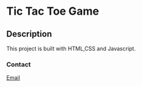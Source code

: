 # Tic Tac Toe Game

## Description
This project is built with HTML,CSS and Javascript.

### Contact 
[Email](sanajamal869@gmail.com)


